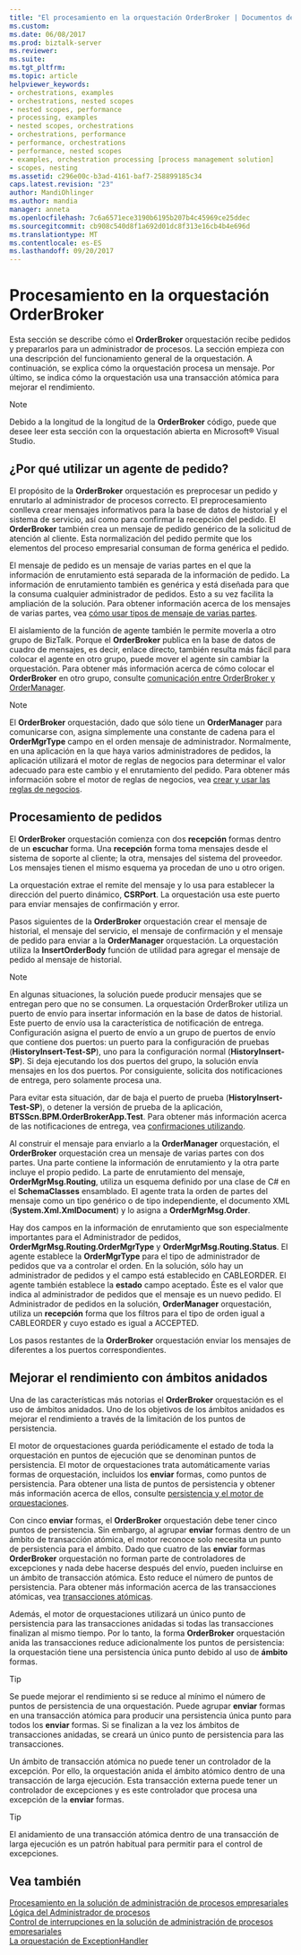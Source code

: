 ```yaml
---
title: "El procesamiento en la orquestación OrderBroker | Documentos de Microsoft"
ms.custom: 
ms.date: 06/08/2017
ms.prod: biztalk-server
ms.reviewer: 
ms.suite: 
ms.tgt_pltfrm: 
ms.topic: article
helpviewer_keywords:
- orchestrations, examples
- orchestrations, nested scopes
- nested scopes, performance
- processing, examples
- nested scopes, orchestrations
- orchestrations, performance
- performance, orchestrations
- performance, nested scopes
- examples, orchestration processing [process management solution]
- scopes, nesting
ms.assetid: c296e00c-b3ad-4161-baf7-258899185c34
caps.latest.revision: "23"
author: MandiOhlinger
ms.author: mandia
manager: anneta
ms.openlocfilehash: 7c6a6571ece3190b6195b207b4c45969ce25ddec
ms.sourcegitcommit: cb908c540d8f1a692d01dc8f313e16cb4b4e696d
ms.translationtype: MT
ms.contentlocale: es-ES
ms.lasthandoff: 09/20/2017
---
```

# <a name="processing-in-the-orderbroker-orchestration"></a>Procesamiento en la orquestación OrderBroker
Esta sección se describe cómo el **OrderBroker** orquestación recibe pedidos y prepararlos para un administrador de procesos. La sección empieza con una descripción del funcionamiento general de la orquestación. A continuación, se explica cómo la orquestación procesa un mensaje. Por último, se indica cómo la orquestación usa una transacción atómica para mejorar el rendimiento.  
  
> [!NOTE]
>  Debido a la longitud de la longitud de la **OrderBroker** código, puede que desee leer esta sección con la orquestación abierta en Microsoft® Visual Studio.  
  
## <a name="why-an-order-broker"></a>¿Por qué utilizar un agente de pedido?  
 El propósito de la **OrderBroker** orquestación es preprocesar un pedido y enrutarlo al administrador de procesos correcto. El preprocesamiento conlleva crear mensajes informativos para la base de datos de historial y el sistema de servicio, así como para confirmar la recepción del pedido. El **OrderBroker** también crea un mensaje de pedido genérico de la solicitud de atención al cliente. Esta normalización del pedido permite que los elementos del proceso empresarial consuman de forma genérica el pedido.  
  
 El mensaje de pedido es un mensaje de varias partes en el que la información de enrutamiento está separada de la información de pedido. La información de enrutamiento también es genérica y está diseñada para que la consuma cualquier administrador de pedidos. Esto a su vez facilita la ampliación de la solución. Para obtener información acerca de los mensajes de varias partes, vea [cómo usar tipos de mensaje de varias partes](../core/how-to-use-multi-part-message-types.md).  
  
 El aislamiento de la función de agente también le permite moverla a otro grupo de BizTalk. Porque el **OrderBroker** publica en la base de datos de cuadro de mensajes, es decir, enlace directo, también resulta más fácil para colocar el agente en otro grupo, puede mover el agente sin cambiar la orquestación. Para obtener más información acerca de cómo colocar el **OrderBroker** en otro grupo, consulte [comunicación entre OrderBroker y OrderManager](../core/communication-between-orderbroker-and-ordermanager.md).  
  
> [!NOTE]
>  El **OrderBroker** orquestación, dado que sólo tiene un **OrderManager** para comunicarse con, asigna simplemente una constante de cadena para el **OrderMgrType** campo en el orden mensaje de administrador. Normalmente, en una aplicación en la que haya varios administradores de pedidos, la aplicación utilizará el motor de reglas de negocios para determinar el valor adecuado para este cambio y el enrutamiento del pedido. Para obtener más información sobre el motor de reglas de negocios, vea [crear y usar las reglas de negocios](../core/creating-and-using-business-rules.md).  
  
## <a name="order-processing"></a>Procesamiento de pedidos  
 El **OrderBroker** orquestación comienza con dos **recepción** formas dentro de un **escuchar** forma. Una **recepción** forma toma mensajes desde el sistema de soporte al cliente; la otra, mensajes del sistema del proveedor. Los mensajes tienen el mismo esquema ya procedan de uno u otro origen.  
  
 La orquestación extrae el remite del mensaje y lo usa para establecer la dirección del puerto dinámico, **CSRPort**. La orquestación usa este puerto para enviar mensajes de confirmación y error.  
  
 Pasos siguientes de la **OrderBroker** orquestación crear el mensaje de historial, el mensaje del servicio, el mensaje de confirmación y el mensaje de pedido para enviar a la **OrderManager** orquestación. La orquestación utiliza la **InsertOrderBody** función de utilidad para agregar el mensaje de pedido al mensaje de historial.  
  
> [!NOTE]
>  En algunas situaciones, la solución puede producir mensajes que se entregan pero que no se consumen. La orquestación OrderBroker utiliza un puerto de envío para insertar información en la base de datos de historial. Este puerto de envío usa la característica de notificación de entrega. Configuración asigna el puerto de envío a un grupo de puertos de envío que contiene dos puertos: un puerto para la configuración de pruebas (**HistoryInsert-Test-SP**), uno para la configuración normal (**HistoryInsert-SP**). Si deja ejecutando los dos puertos del grupo, la solución envía mensajes en los dos puertos. Por consiguiente, solicita dos notificaciones de entrega, pero solamente procesa una.  
>   
>  Para evitar esta situación, dar de baja el puerto de prueba (**HistoryInsert-Test-SP**), o detener la versión de prueba de la aplicación, **BTSScn.BPM.OrderBrokerApp.Test**. Para obtener más información acerca de las notificaciones de entrega, vea [confirmaciones utilizando](../core/using-acknowledgments.md).  
  
 Al construir el mensaje para enviarlo a la **OrderManager** orquestación, el **OrderBroker** orquestación crea un mensaje de varias partes con dos partes. Una parte contiene la información de enrutamiento y la otra parte incluye el propio pedido. La parte de enrutamiento del mensaje, **OrderMgrMsg.Routing**, utiliza un esquema definido por una clase de C# en el **SchemaClasses** ensamblado. El agente trata la orden de partes del mensaje como un tipo genérico o de tipo independiente, el documento XML (**System.Xml.XmlDocument**) y lo asigna a **OrderMgrMsg.Order**.  
  
 Hay dos campos en la información de enrutamiento que son especialmente importantes para el Administrador de pedidos, **OrderMgrMsg.Routing.OrderMgrType** y **OrderMgrMsg.Routing.Status**. El agente establece la **OrderMgrType** para el tipo de administrador de pedidos que va a controlar el orden. En la solución, sólo hay un administrador de pedidos y el campo está establecido en CABLEORDER. El agente también establece la **estado** campo aceptado. Éste es el valor que indica al administrador de pedidos que el mensaje es un nuevo pedido. El Administrador de pedidos en la solución, **OrderManager** orquestación, utiliza un **recepción** forma que los filtros para el tipo de orden igual a CABLEORDER y cuyo estado es igual a ACCEPTED.  
  
 Los pasos restantes de la **OrderBroker** orquestación enviar los mensajes de diferentes a los puertos correspondientes.  
  
## <a name="improving-performance-with-nested-scopes"></a>Mejorar el rendimiento con ámbitos anidados  
 Una de las características más notorias el **OrderBroker** orquestación es el uso de ámbitos anidados. Uno de los objetivos de los ámbitos anidados es mejorar el rendimiento a través de la limitación de los puntos de persistencia.  
  
 El motor de orquestaciones guarda periódicamente el estado de toda la orquestación en puntos de ejecución que se denominan puntos de persistencia. El motor de orquestaciones trata automáticamente varias formas de orquestación, incluidos los **enviar** formas, como puntos de persistencia. Para obtener una lista de puntos de persistencia y obtener más información acerca de ellos, consulte [persistencia y el motor de orquestaciones](../core/persistence-and-the-orchestration-engine.md).  
  
 Con cinco **enviar** formas, el **OrderBroker** orquestación debe tener cinco puntos de persistencia. Sin embargo, al agrupar **enviar** formas dentro de un ámbito de transacción atómica, el motor reconoce solo necesita un punto de persistencia para el ámbito. Dado que cuatro de las **enviar** formas **OrderBroker** orquestación no forman parte de controladores de excepciones y nada debe hacerse después del envío, pueden incluirse en un ámbito de transacción atómica. Esto reduce el número de puntos de persistencia. Para obtener más información acerca de las transacciones atómicas, vea [transacciones atómicas](../core/atomic-transactions.md).  
  
 Además, el motor de orquestaciones utilizará un único punto de persistencia para las transacciones anidadas si todas las transacciones finalizan al mismo tiempo. Por lo tanto, la forma **OrderBroker** orquestación anida las transacciones reduce adicionalmente los puntos de persistencia: la orquestación tiene una persistencia única punto debido al uso de **ámbito** formas.  
  
> [!TIP]
>  Se puede mejorar el rendimiento si se reduce al mínimo el número de puntos de persistencia de una orquestación. Puede agrupar **enviar** formas en una transacción atómica para producir una persistencia única punto para todos los **enviar** formas. Si se finalizan a la vez los ámbitos de transacciones anidadas, se creará un único punto de persistencia para las transacciones.  
  
 Un ámbito de transacción atómica no puede tener un controlador de la excepción. Por ello, la orquestación anida el ámbito atómico dentro de una transacción de larga ejecución. Esta transacción externa puede tener un controlador de excepciones y es este controlador que procesa una excepción de la **enviar** formas.  
  
> [!TIP]
>  El anidamiento de una transacción atómica dentro de una transacción de larga ejecución es un patrón habitual para permitir para el control de excepciones.  
  
## <a name="see-also"></a>Vea también  
 [Procesamiento en la solución de administración de procesos empresariales](../core/processing-in-the-business-process-management-solution.md)   
 [Lógica del Administrador de procesos](../core/process-manager-logic.md)   
 [Control de interrupciones en la solución de administración de procesos empresariales](../core/interrupt-handling-in-the-business-process-management-solution.md)   
 [La orquestación de ExceptionHandler](../core/the-exceptionhandler-orchestration.md)